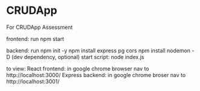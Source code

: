 # CRUDApp
For CRUDApp Assessment

frontend:
run
 npm start

backend:
run 
 npm init -y
 npm install express pg cors 
 npm install nodemon -D (dev dependency, optional)
start script:
 node index.js

to view:
React frontend: in google chrome browser nav to http://localhost:3000/
Express backend: in google chrome broser nav to http://localhost:3001/